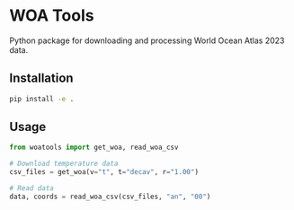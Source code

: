 # WOA Tools

Python package for downloading and processing World Ocean Atlas 2023 data.

## Installation

```bash
pip install -e .
```

## Usage

```python
from woatools import get_woa, read_woa_csv

# Download temperature data
csv_files = get_woa(v="t", t="decav", r="1.00")

# Read data
data, coords = read_woa_csv(csv_files, "an", "00")
```